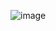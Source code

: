 ![image](https://github.com/understanding963852/scss_nigastudy/assets/60366769/a0da276a-246a-4138-955c-736db6ae7ffb)

